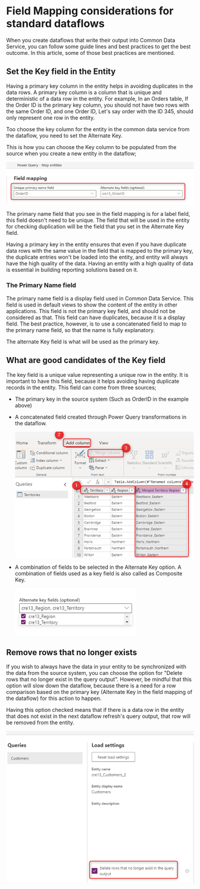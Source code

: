 
# Field Mapping considerations for standard dataflows

When you create dataflows that write their output into Common Data Service, you can follow some guide lines and best practices to get the best outcome. In this article, some of those best practices are mentioned.

## Set the Key field in the Entity

Having a primary key column in the entity helps in avoiding duplicates in the data rows. A primary key column is a column that is unique and deterministic of a data row in the entity. For example, In an Orders table, If the Order ID is the primary key column, you should not have two rows with the same Order ID, and one Order ID, Let's say order with the ID 345, should only represent one row in the entity.

Too choose the key column for the entity in the common data service from the dataflow, you need to set the Alternate Key.

This is how you can choose the Key column to be populated from the source when you create a new entity in the dataflow;

![primary key and the alternate key are the same](media/PKAKsame.png)

The primary name field that you see in the field mapping is for a label field, this field doesn't need to be unique. The field that will be used in the entity for checking duplication will be the field that you set in the Alternate Key field.

Having a primary key in the entity ensures that even if you have duplicate data rows with the same value in the field that is mapped to the primary key, the duplicate entries won't be loaded into the entity, and entity will always have the high quality of the data. Having an entity with a high quality of data is essential in building reporting solutions based on it.

### The Primary Name field

The primary name field is a display field used in Common Data Service. This field is used in default views to show the content of the entity in other applications. This field is not the primary key field, and should not be considered as that. This field can have duplicates, because it is a display field. The best practice, however, is to use a concatenated field to map to the primary name field, so that the name is fully explanatory.

The alternate Key field is what will be used as the primary key.

## What are good candidates of the Key field


The key field is a unique value representing a unique row in the entity. It is important to have this field, because it helps avoiding having duplicate records in the entity. This field can come from three sources;

- The primary key in the source system (Such as OrderID in the example above)

- A concatenated field created through Power Query transformations in the dataflow. 

  ![merging columns to create a concatenated unique column](media/MergeColumnsDataflow.png)

- A combination of fields to be selected in the Alternate Key option. A combination of fields used as a key field is also called as Composite Key.

  ![creating a composite key through the field mapping](media/CompositeKeyMapping.png)

## Remove rows that no longer exists

If you wish to always have the data in your entity to be synchronized with the data from the source system, you can choose the option for "Delete rows that no longer exist in the query output". However, be mindful that this option will slow down the dataflow, because there is a need for a row comparison based on the primary key (Alternate Key in the field mapping of the dataflow) for this action to happen.

Having this option checked means that if there is a data row in the entity that does not exist in the next dataflow refresh's query output, that row will be removed from the entity.

![delete rows that no longer exists](media/DeleteRowsNotExist.png)




